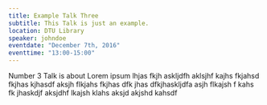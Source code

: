 ```yaml
---
title: Example Talk Three
subtitle: This Talk is just an example.
location: DTU Library
speaker: johndoe
eventdate: "December 7th, 2016"
eventtime: "13:00-15:00"
---
```


Number 3
Talk is about Lorem ipsum lhjas fkjh askljdfh aklsjhf kajhs fkjahsd fkjhas kjhasdf 
aksjh flkjahs fkjhas dfk jhas dfkjhaskljdfa 
asjh flkajsh f kahs fk jhaskdjf 
aksjdhf lkajsh klahs 
aksjd akjshd kahsdf 

